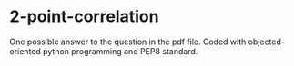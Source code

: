 # 2-point-correlation

One possible answer to the question in the pdf file. Coded with objected-oriented python programming and PEP8 standard.
